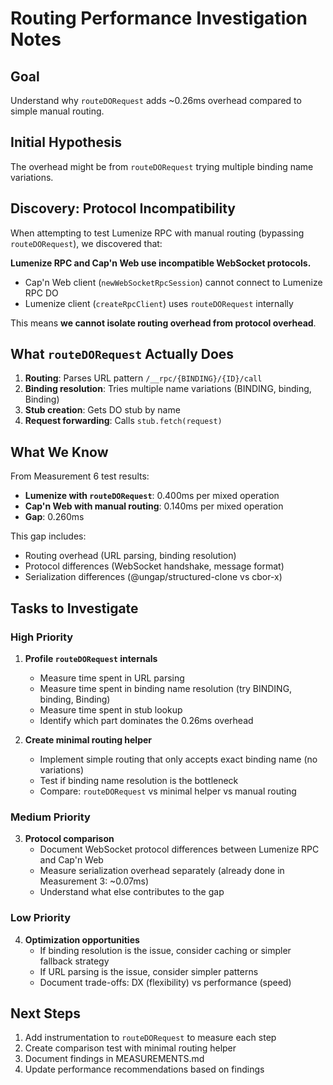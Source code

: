 # Routing Performance Investigation Notes

## Goal
Understand why `routeDORequest` adds ~0.26ms overhead compared to simple manual routing.

## Initial Hypothesis
The overhead might be from `routeDORequest` trying multiple binding name variations.

## Discovery: Protocol Incompatibility
When attempting to test Lumenize RPC with manual routing (bypassing `routeDORequest`), we discovered that:

**Lumenize RPC and Cap'n Web use incompatible WebSocket protocols.**

- Cap'n Web client (`newWebSocketRpcSession`) cannot connect to Lumenize RPC DO
- Lumenize client (`createRpcClient`) uses `routeDORequest` internally

This means **we cannot isolate routing overhead from protocol overhead**.

## What `routeDORequest` Actually Does

1. **Routing**: Parses URL pattern `/__rpc/{BINDING}/{ID}/call`
2. **Binding resolution**: Tries multiple name variations (BINDING, binding, Binding)
3. **Stub creation**: Gets DO stub by name
4. **Request forwarding**: Calls `stub.fetch(request)`

## What We Know

From Measurement 6 test results:
- **Lumenize with `routeDORequest`**: 0.400ms per mixed operation
- **Cap'n Web with manual routing**: 0.140ms per mixed operation  
- **Gap**: 0.260ms

This gap includes:
- Routing overhead (URL parsing, binding resolution)
- Protocol differences (WebSocket handshake, message format)
- Serialization differences (@ungap/structured-clone vs cbor-x)

## Tasks to Investigate

### High Priority
1. **Profile `routeDORequest` internals**
   - Measure time spent in URL parsing
   - Measure time spent in binding name resolution (try BINDING, binding, Binding)
   - Measure time spent in stub lookup
   - Identify which part dominates the 0.26ms overhead

2. **Create minimal routing helper**
   - Implement simple routing that only accepts exact binding name (no variations)
   - Test if binding name resolution is the bottleneck
   - Compare: `routeDORequest` vs minimal helper vs manual routing

### Medium Priority
3. **Protocol comparison**
   - Document WebSocket protocol differences between Lumenize RPC and Cap'n Web
   - Measure serialization overhead separately (already done in Measurement 3: ~0.07ms)
   - Understand what else contributes to the gap

### Low Priority
4. **Optimization opportunities**
   - If binding resolution is the issue, consider caching or simpler fallback strategy
   - If URL parsing is the issue, consider simpler patterns
   - Document trade-offs: DX (flexibility) vs performance (speed)

## Next Steps

1. Add instrumentation to `routeDORequest` to measure each step
2. Create comparison test with minimal routing helper
3. Document findings in MEASUREMENTS.md
4. Update performance recommendations based on findings
